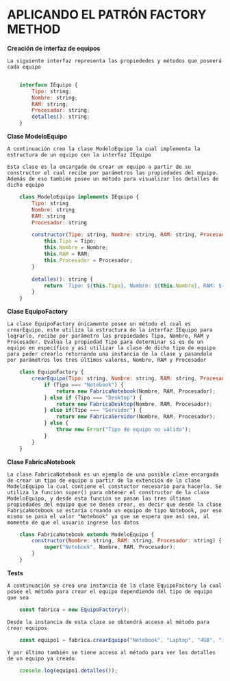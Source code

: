# APLICANDO EL PATRÓN FACTORY METHOD

**Creación de interfaz de equipos**

```La siguiente interfaz representa las propiededes y métodos que poseerá cada equipo```

```javascript

    interface IEquipo {
        Tipo: string;
        Nombre: string;
        RAM: string;
        Procesador: string;
        detalles(): string;
    }
```

**Clase ModeloEquipo**

```A continuación creo la clase ModeloEquipo la cual implementa la estructura de un equipo con la interfaz IEquipo```

```Esta clase es la encargada de crear un equipo a partir de su constructor el cual recibe por parámetros las propiedades del equipo.```
```Además de eso también posee un método para visualizar los detalles de dicho equipo```

```javascript
    class ModeloEquipo implements IEquipo {
        Tipo: string
        Nombre: string
        RAM: string 
        Procesador: string

        constructor(Tipo: string, Nombre: string, RAM: string, Procesador: string) {
            this.Tipo = Tipo;
            this.Nombre = Nombre;
            this.RAM = RAM;
            this.Procesador = Procesador;
        }

        detalles(): string {
            return `Tipo: ${this.Tipo}, Nombre: ${this.Nombre}, RAM: ${this.RAM}, Procesador: ${this.Procesador}`
        }
    }
```

**Clase EquipoFactory**

```La clase EquipoFactory únicamente posee un método el cual es crearEquipo, este utiliza la estructura de la interfaz IEquipo para lograrlo, recibe por parámetro las propiedades Tipo, Nombre, RAM y Procesador. Evalúa la propiedad Tipo para determinar si es de un equipo en específico y así utilizar la clase de dicho tipo de equipo para poder crearlo retornando una instancia de la clase y pasandole por parámetros los tres últimos valores, Nombre, RAM y Procesador```

```javascript
    class EquipoFactory {
        crearEquipo(Tipo: string, Nombre: string, RAM: string, Procesador: string): IEquipo {
            if (Tipo === "Notebook") {
                return new FabricaNotebook(Nombre, RAM, Procesador);
            } else if (Tipo === "Desktop") {
                return new FabricaDesktop(Nombre, RAM, Procesador);
            } else if(Tipo === "Servidor") {
                return new FabricaServidor(Nombre, RAM, Procesador);
            } else {
                throw new Error("Tipo de equipo no válido");
            }
        }
    }
```

**Clase FabricaNotebook**

```La clase FabricaNotebook es un ejemplo de una posible clase encargada de crear un tipo de equipo a partir de la extención de la clase ModeloEquipo la cual contiene el constuctor necesario para hacerlo. Se utiliza la función super() para obtener el constructor de la clase ModeloEquipo, y desde esta función se pasan las tres últimas propiedades del equipo que se desea crear, es decir que desde la clase FabricaNotebook se estaría creando un equipo de tipo Notebook, por eso mismo se pasa el valor "Notebook" ya que se espera que así sea, al momento de que el usuario ingrese los datos```

```javascript
    class FabricaNotebook extends ModeloEquipo {
        constructor(Nombre: string, RAM: string, Procesador: string) {
            super("Notebook", Nombre, RAM, Procesador);
        }
    }
```

**Tests**

```A continuación se crea una instancia de la clase EquipoFactory la cual  posee el método para crear el equipo dependiendo del tipo de equipo que sea```


```javascript
    const fabrica = new EquipoFactory();

```

```Desde la instancia de esta clase se obtendrá acceso al método para crear equipos```

```javascript
    const equipo1 = fabrica.crearEquipo("Notebook", "Laptop", "4GB", "i3");
```

```Y por último también se tiene acceso al método para ver los detalles de un equipo ya creado```
```javascript
    console.log(equipo1.detalles());
```
